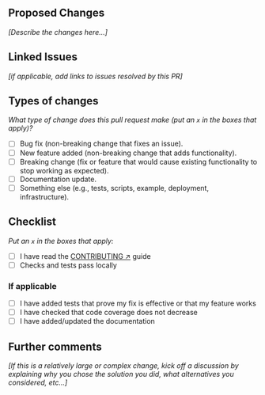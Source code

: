 ## Proposed Changes

_[Describe the changes here...]_

## Linked Issues

_[if applicable, add links to issues resolved by this PR]_

## Types of changes

_What type of change does this pull request make (put an `x` in the boxes that apply)?_

- [ ] Bug fix (non-breaking change that fixes an issue).
- [ ] New feature added (non-breaking change that adds functionality).
- [ ] Breaking change (fix or feature that would cause existing functionality to stop working as expected).
- [ ] Documentation update.
- [ ] Something else (e.g., tests, scripts, example, deployment, infrastructure).

## Checklist

_Put an `x` in the boxes that apply:_

  - [ ] I have read the [CONTRIBUTING ↗️](/CONTRIBUTING.md) guide
  - [ ] Checks and tests pass locally

### If applicable

  - [ ] I have added tests that prove my fix is effective or that my feature works
  - [ ] I have checked that code coverage does not decrease
  - [ ] I have added/updated the documentation

## Further comments

_[If this is a relatively large or complex change, kick off a discussion by explaining why you chose the solution you did, what alternatives you considered, etc...]_
